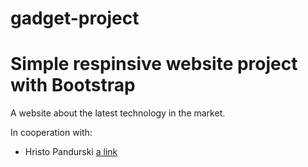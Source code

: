 # gadget-project
# Simple respinsive website project with Bootstrap
A website about the latest technology in the market.

In cooperation with:
* Hristo Pandurski
[a link](https://github.com/hristopandurski/)
